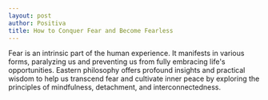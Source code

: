 ```yaml
---
layout: post
author: Positiva
title: How to Conquer Fear and Become Fearless
---
```

Fear is an intrinsic part of the human experience. It manifests in various forms, paralyzing us and preventing us from fully embracing life's opportunities. Eastern philosophy offers profound insights and practical wisdom to help us transcend fear and cultivate inner peace by exploring the principles of mindfulness, detachment, and interconnectedness.
